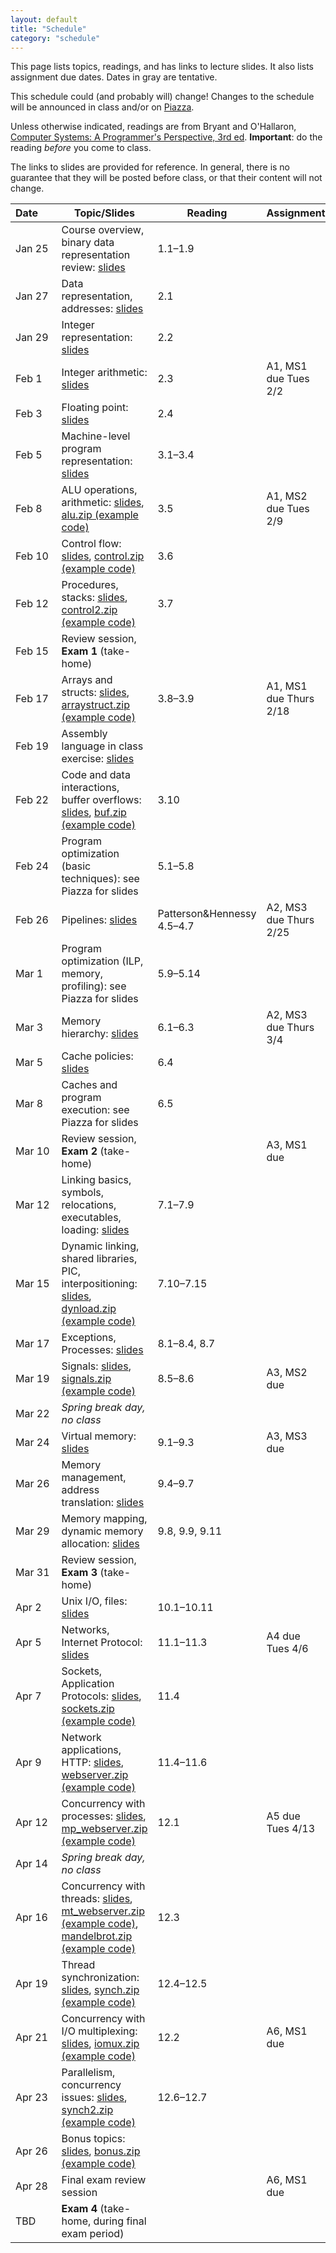 ```yaml
---
layout: default
title: "Schedule"
category: "schedule"
---
```


This page lists topics, readings, and has links to lecture slides.
It also lists assignment due dates.  Dates <span class="tentative">in
gray</span> are tentative.

This schedule could (and probably will) change!  Changes
to the schedule will be announced in class and/or on
[Piazza](https://piazza.com/jhu/spring2021/601229).

Unless otherwise indicated, readings are from Bryant and
O'Hallaron, [Computer Systems: A Programmer's Perspective, 3rd
ed](https://csapp.cs.cmu.edu/).  **Important**: do the reading *before*
you come to class.

The links to slides are provided for reference.  In general, there is no
guarantee that they will be posted before class, or that their content
will not change.

Date&nbsp;&nbsp;&nbsp;&nbsp;&nbsp; | Topic/Slides | Reading | Assignment
------------------ | ------------ | ------- | ----------
Jan 25             | Course overview, binary data representation review: [slides](lectures/lecture01-public.pdf) | 1.1–1.9
Jan 27              | Data representation, addresses: [slides](lectures/lecture02-public.pdf) | 2.1
Jan 29              | Integer representation: [slides](lectures/lecture03-public.pdf) | 2.2
Feb 1              | Integer arithmetic: [slides](lectures/lecture04-public.pdf) | 2.3 | A1, MS1 due Tues 2/2
Feb 3              | Floating point: [slides](lectures/lecture05-public.pdf) | 2.4 |
Feb 5              | Machine-level program representation: [slides](lectures/lecture06-public.pdf) | 3.1–3.4 |
Feb 8              | ALU operations, arithmetic: [slides](lectures/lecture07-public.pdf), [alu.zip (example code)](lectures/alu.zip) | 3.5 | A1, MS2 due Tues 2/9
Feb 10             | Control flow: [slides](lectures/lecture08-public.pdf), [control.zip (example code)](lectures/control.zip) | 3.6 |
Feb 12             | Procedures, stacks: [slides](lectures/lecture09-public.pdf), [control2.zip (example code)](lectures/control2.zip) | 3.7
Feb 15             | Review session, **Exam 1** (take-home)
Feb 17             | Arrays and structs: [slides](lectures/lecture10-public.pdf), [arraystruct.zip (example code)](lectures/arraystruct.zip) | 3.8–3.9 | A1, MS1 due Thurs 2/18
Feb 19             | Assembly language in class exercise: [slides](lectures/assembly-public.pdf) | |
Feb 22             | Code and data interactions, buffer overflows: [slides](lectures/lecture11-public.pdf), [buf.zip (example code)](lectures/buf.zip) | 3.10
Feb 24             | Program optimization (basic techniques): see Piazza for slides | 5.1–5.8 |
Feb 26             | Pipelines: [slides](lectures/lecture13-public.pdf) | Patterson&amp;Hennessy 4.5–4.7 | A2, MS3 due Thurs 2/25
Mar 1              | Program optimization (ILP, memory, profiling): see Piazza for slides | 5.9–5.14 |
Mar 3              | Memory hierarchy: [slides](lectures/lecture15-public.pdf) | 6.1–6.3 | A2, MS3 due Thurs 3/4
Mar 5              | Cache policies: [slides](lectures/lecture16-public.pdf) | 6.4
Mar 8              | Caches and program execution: see Piazza for slides | 6.5 |
Mar 10             | Review session, **Exam 2** (take-home) | | A3, MS1 due
Mar 12             | Linking basics, symbols, relocations, executables, loading: [slides](lectures/lecture18-public.pdf) | 7.1–7.9 |
Mar 15             | Dynamic linking, shared libraries, PIC, interpositioning: [slides](lectures/lecture19-public.pdf), [dynload.zip (example code)](lectures/dynload.zip) | 7.10–7.15 |
Mar 17             | Exceptions, Processes: [slides](lectures/lecture20-public.pdf) | 8.1–8.4, 8.7 |
Mar 19             | Signals: [slides](lectures/lecture21-public.pdf), [signals.zip (example code)](lectures/signals.zip) | 8.5–8.6 | A3, MS2 due
Mar 22             | *Spring break day, no class*
Mar 24             | Virtual memory: [slides](lectures/lecture22-public.pdf) | 9.1–9.3 | A3, MS3 due
Mar 26             | Memory management, address translation: [slides](lectures/lecture23-public.pdf) | 9.4–9.7
Mar 29             | Memory mapping, dynamic memory allocation: [slides](lectures/lecture24-public.pdf) | 9.8, 9.9, 9.11 |
Mar 31             | Review session, **Exam 3** (take-home) | |
Apr 2              | Unix I/O, files: [slides](lectures/lecture25-public.pdf) | 10.1–10.11 |
Apr 5              | Networks, Internet Protocol: [slides](lectures/lecture26-public.pdf) | 11.1–11.3 | A4 due Tues 4/6
Apr 7              | Sockets, Application Protocols: [slides](lectures/lecture27-public.pdf), [sockets.zip (example code)](lectures/sockets.zip) | 11.4 |
Apr 9              | Network applications, HTTP: [slides](lectures/lecture28-public.pdf), [webserver.zip (example code)](lectures/webserver.zip) | 11.4–11.6 | 
Apr 12             | Concurrency with processes: [slides](lectures/lecture29-public.pdf), [mp\_webserver.zip (example code)](lectures/mp_webserver.zip) | 12.1 | A5 due Tues 4/13
Apr 14             | *Spring break day, no class*
Apr 16             | Concurrency with threads: [slides](lectures/lecture30-public.pdf), [mt\_webserver.zip (example code)](lectures/mt_webserver.zip), [mandelbrot.zip (example code)](lectures/mandelbrot.zip) | 12.3 | 
Apr 19             | Thread synchronization: [slides](lectures/lecture31-public.pdf), [synch.zip (example code)](lectures/synch.zip) | 12.4–12.5
Apr 21             | Concurrency with I/O multiplexing: [slides](lectures/lecture32-public.pdf), [iomux.zip (example code)](lectures/iomux.zip) | 12.2 | <span class="tentative">A6, MS1 due</span>
Apr 23             | Parallelism, concurrency issues: [slides](lectures/lecture33-public.pdf), [synch2.zip (example code)](lectures/synch2.zip) | 12.6–12.7 |
Apr 26             | Bonus topics: [slides](lectures/lecture34-public.pdf), [bonus.zip (example code)](lectures/bonus.zip) | | 
Apr 28             | Final exam review session | | <span class="tentative">A6, MS1 due</span>
TBD                | **Exam 4** (take-home, during final exam period)

<!--
Apr 28             | 
-->

